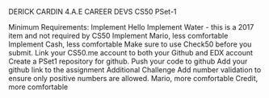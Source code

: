 DERICK CARDIN
4.A.E
CAREER DEVS
CS50
PSet-1

Minimum Requirements:
Implement Hello
Implement Water - this is a 2017 item and not required by CS50
Implement Mario, less comfortable
Implement Cash, less comfortable
Make sure to use Check50 before you submit.
Link your CS50.me account to both your Github and EDX account
Create a PSet1 repository for github.
Push your code to github
Add your github link to the assignment
Additional Challenge
Add number validation to ensure only positive numbers are allowed.
Mario, more comfortable
Credit, more comfortable

